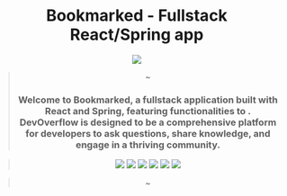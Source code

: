 <div id="top"></div>

<div align="center">
  <h1 align="center">Bookmarked - Fullstack React/Spring app</h1>

![](https://i.imgur.com/K4fHrv5.jpeg)

> ~
>
> <h3 align="center">Welcome to Bookmarked, a fullstack application built with React and Spring, featuring functionalities to . DevOverflow is designed to be a comprehensive platform for developers to ask questions, share knowledge, and engage in a thriving community.</h3>

> <p align="center">
>   <img src="https://img.shields.io/badge/NextJS-black?style=for-the-badge&logo=next.js&logoColor=white" />
>   <img src="https://img.shields.io/badge/TailwindCSS-38B2AC?style=for-the-badge&logo=tailwind-css&logoColor=white" />
>   <img src="https://img.shields.io/badge/TypeScript-007ACC?style=for-the-badge&logo=typescript&logoColor=white" />
>   <img src="https://img.shields.io/badge/MongoDB-47A248?style=for-the-badge&logo=mongodb&logoColor=white" />
>   <img src="https://img.shields.io/badge/ESLint-4B32C3?style=for-the-badge&logo=eslint&logoColor=white" />
>   <img src="https://img.shields.io/badge/Prettier-F7B93E?style=for-the-badge&logo=prettier&logoColor=white" />

> </p>
> ~

</div>